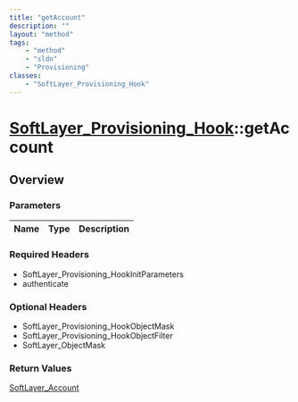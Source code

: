 ```yaml
---
title: "getAccount"
description: ""
layout: "method"
tags:
    - "method"
    - "sldn"
    - "Provisioning"
classes:
    - "SoftLayer_Provisioning_Hook"
---
```

# [SoftLayer_Provisioning_Hook](/reference/services/SoftLayer_Provisioning_Hook)::getAccount




## Overview 


### Parameters 
|Name | Type | Description |
| --- | --- | --- |


### Required Headers
* SoftLayer_Provisioning_HookInitParameters
* authenticate

### Optional Headers
* SoftLayer_Provisioning_HookObjectMask
* SoftLayer_Provisioning_HookObjectFilter
* SoftLayer_ObjectMask

### Return Values
<a href='/reference/datatypes/SoftLayer_Account'>SoftLayer_Account </a>

